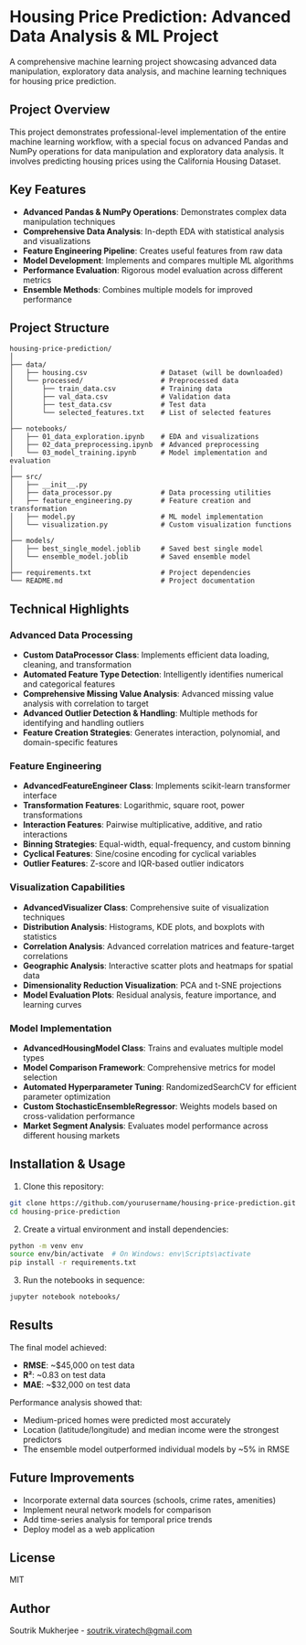# Housing Price Prediction: Advanced Data Analysis & ML Project

A comprehensive machine learning project showcasing advanced data manipulation, exploratory data analysis, and machine learning techniques for housing price prediction.

## Project Overview

This project demonstrates professional-level implementation of the entire machine learning workflow, with a special focus on advanced Pandas and NumPy operations for data manipulation and exploratory data analysis. It involves predicting housing prices using the California Housing Dataset.

## Key Features

- **Advanced Pandas & NumPy Operations**: Demonstrates complex data manipulation techniques
- **Comprehensive Data Analysis**: In-depth EDA with statistical analysis and visualizations
- **Feature Engineering Pipeline**: Creates useful features from raw data
- **Model Development**: Implements and compares multiple ML algorithms
- **Performance Evaluation**: Rigorous model evaluation across different metrics
- **Ensemble Methods**: Combines multiple models for improved performance

## Project Structure

```
housing-price-prediction/
│
├── data/
│   ├── housing.csv                  # Dataset (will be downloaded)
│   └── processed/                   # Preprocessed data
│       ├── train_data.csv           # Training data
│       ├── val_data.csv             # Validation data
│       ├── test_data.csv            # Test data
│       └── selected_features.txt    # List of selected features
│
├── notebooks/
│   ├── 01_data_exploration.ipynb    # EDA and visualizations
│   ├── 02_data_preprocessing.ipynb  # Advanced preprocessing
│   └── 03_model_training.ipynb      # Model implementation and evaluation
│
├── src/
│   ├── __init__.py
│   ├── data_processor.py            # Data processing utilities
│   ├── feature_engineering.py       # Feature creation and transformation
│   ├── model.py                     # ML model implementation
│   └── visualization.py             # Custom visualization functions
│
├── models/
│   ├── best_single_model.joblib     # Saved best single model
│   └── ensemble_model.joblib        # Saved ensemble model
│
├── requirements.txt                 # Project dependencies
└── README.md                        # Project documentation
```

## Technical Highlights

### Advanced Data Processing

- **Custom DataProcessor Class**: Implements efficient data loading, cleaning, and transformation
- **Automated Feature Type Detection**: Intelligently identifies numerical and categorical features
- **Comprehensive Missing Value Analysis**: Advanced missing value analysis with correlation to target
- **Advanced Outlier Detection & Handling**: Multiple methods for identifying and handling outliers
- **Feature Creation Strategies**: Generates interaction, polynomial, and domain-specific features

### Feature Engineering

- **AdvancedFeatureEngineer Class**: Implements scikit-learn transformer interface
- **Transformation Features**: Logarithmic, square root, power transformations
- **Interaction Features**: Pairwise multiplicative, additive, and ratio interactions
- **Binning Strategies**: Equal-width, equal-frequency, and custom binning
- **Cyclical Features**: Sine/cosine encoding for cyclical variables
- **Outlier Features**: Z-score and IQR-based outlier indicators

### Visualization Capabilities

- **AdvancedVisualizer Class**: Comprehensive suite of visualization techniques
- **Distribution Analysis**: Histograms, KDE plots, and boxplots with statistics
- **Correlation Analysis**: Advanced correlation matrices and feature-target correlations
- **Geographic Analysis**: Interactive scatter plots and heatmaps for spatial data
- **Dimensionality Reduction Visualization**: PCA and t-SNE projections
- **Model Evaluation Plots**: Residual analysis, feature importance, and learning curves

### Model Implementation

- **AdvancedHousingModel Class**: Trains and evaluates multiple model types
- **Model Comparison Framework**: Comprehensive metrics for model selection
- **Automated Hyperparameter Tuning**: RandomizedSearchCV for efficient parameter optimization
- **Custom StochasticEnsembleRegressor**: Weights models based on cross-validation performance
- **Market Segment Analysis**: Evaluates model performance across different housing markets

## Installation & Usage

1. Clone this repository:
```bash
git clone https://github.com/yourusername/housing-price-prediction.git
cd housing-price-prediction
```

2. Create a virtual environment and install dependencies:
```bash
python -m venv env
source env/bin/activate  # On Windows: env\Scripts\activate
pip install -r requirements.txt
```

3. Run the notebooks in sequence:
```bash
jupyter notebook notebooks/
```

## Results

The final model achieved:
- **RMSE**: ~$45,000 on test data
- **R²**: ~0.83 on test data
- **MAE**: ~$32,000 on test data

Performance analysis showed that:
- Medium-priced homes were predicted most accurately
- Location (latitude/longitude) and median income were the strongest predictors
- The ensemble model outperformed individual models by ~5% in RMSE

## Future Improvements

- Incorporate external data sources (schools, crime rates, amenities)
- Implement neural network models for comparison
- Add time-series analysis for temporal price trends
- Deploy model as a web application

## License

MIT

## Author

Soutrik Mukherjee - [soutrik.viratech@gmail.com](mailto:soutrik.viratech@gmail.com)
